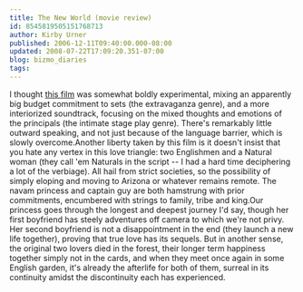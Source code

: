 ```yaml
---
title: The New World (movie review)
id: 8545819505151768713
author: Kirby Urner
published: 2006-12-11T09:40:00.000-08:00
updated: 2008-07-22T17:09:20.351-07:00
blog: bizmo_diaries
tags: 
---
```


I thought [this film](http://www.imdb.com/title/tt0402399/) was somewhat boldly experimental, mixing an apparently big budget commitment to sets (the extravaganza genre), and a more interiorized soundtrack, focusing on the mixed thoughts and emotions of the principals (the intimate stage play genre).  There's remarkably little outward speaking, and not just because of the language barrier, which is slowly overcome.Another liberty taken by this  film is it doesn't insist that you hate any vertex in this love triangle:  two Englishmen and a Natural woman (they call 'em Naturals in the script -- I had a hard time deciphering a lot of the verbiage).  All hail from strict societies, so the possibility of simply eloping and moving to Arizona or whatever remains remote.  The navam princess and captain guy are both hamstrung with prior commitments, encumbered with strings to family, tribe and king.Our princess goes through the longest and deepest journey I'd say, though her first boyfriend has steely adventures off camera to which we're not privy.  Her second boyfriend is not a disappointment in the end (they launch a new life together), proving that true love has its sequels.  But in another sense, the original two lovers died in the forest, their longer term happiness together simply not in the cards, and when they meet once again in some English garden, it's already the afterlife for both of them, surreal in its continuity amidst the discontinuity each has experienced.